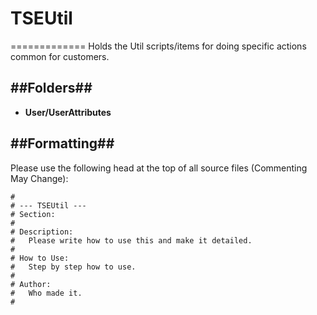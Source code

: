 # TSEUtil
=============
Holds the Util scripts/items for doing specific actions common for customers.

##Folders##
---------------
*	**User/UserAttributes**


##Formatting##
---------------
Please use the following head at the top of all source files (Commenting May Change):
```
#
# --- TSEUtil ---
# Section: 
# 
# Description:
# 	Please write how to use this and make it detailed.
#
# How to Use:
#	Step by step how to use.
#
# Author:
#	Who made it.
#
```